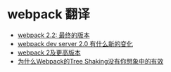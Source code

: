 # webpack 翻译

- [webpack 2.2: 最终的版本](https://github.com/huangtubiao/webpack-translate/issues/1)
- [webpack dev server 2.0 有什么新的变化](https://github.com/huangtubiao/webpack-translate/issues/2)
- [webpack 2及更高版本](https://github.com/huangtubiao/webpack-translate/issues/3)
- [为什么Webpack的Tree Shaking没有你想象中的有效](https://advancedweb.hu/2017/02/07/treeshaking/?utm_source=javascriptweekly&utm_medium=email)
